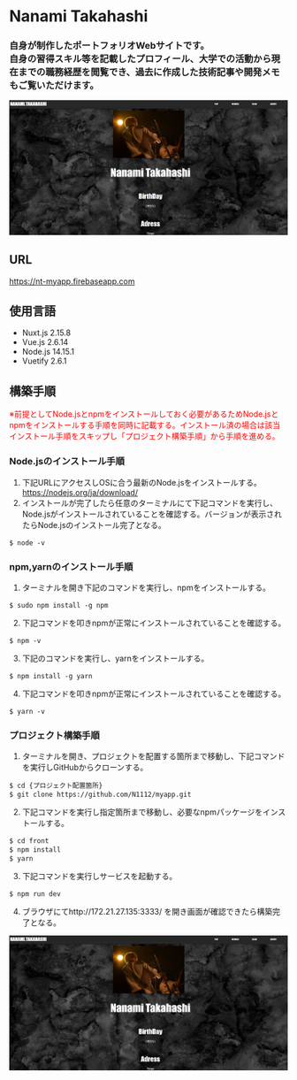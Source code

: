 # Nanami Takahashi

### 自身が制作したポートフォリオWebサイトです。<br>自身の習得スキル等を記載したプロフィール、大学での活動から現在までの職務経歴を閲覧でき、過去に作成した技術記事や開発メモもご覧いただけます。

<img src='front/assets/image/site-page.jpg'>

## URL 
https://nt-myapp.firebaseapp.com

## 使用言語

- Nuxt.js 2.15.8
- Vue.js 2.6.14
- Node.js 14.15.1
- Vuetify 2.6.1

## 構築手順
<span style="color:red;">※前提としてNode.jsとnpmをインストールしておく必要があるためNode.jsとnpmをインストールする手順を同時に記載する。インストール済の場合は該当インストール手順をスキップし「プロジェクト構築手順」から手順を進める。</span>

### Node.jsのインストール手順
1. 下記URLにアクセスしOSに合う最新のNode.jsをインストールする。<br>
	https://nodejs.org/ja/download/
2. インストールが完了したら任意のターミナルにて下記コマンドを実行し、Node.jsがインストールされていることを確認する。バージョンが表示されたらNode.jsのインストール完了となる。
```
$ node -v
```

### npm,yarnのインストール手順
1. ターミナルを開き下記のコマンドを実行し、npmをインストールする。
```
$ sudo npm install -g npm
```
2. 下記コマンドを叩きnpmが正常にインストールされていることを確認する。
```
$ npm -v
```
3. 下記のコマンドを実行し、yarnをインストールする。
```
$ npm install -g yarn
```
4. 下記コマンドを叩きnpmが正常にインストールされていることを確認する。
```
$ yarn -v
```

### プロジェクト構築手順
1. ターミナルを開き、プロジェクトを配置する箇所まで移動し、下記コマンドを実行しGitHubからクローンする。
```
$ cd {プロジェクト配置箇所}
$ git clone https://github.com/N1112/myapp.git
```
2. 下記コマンドを実行し指定箇所まで移動し、必要なnpmパッケージをインストールする。
```
$ cd front
$ npm install
$ yarn
```
3. 下記コマンドを実行しサービスを起動する。
```
$ npm run dev
```
4. ブラウザにてhttp://172.21.27.135:3333/ を開き画面が確認できたら構築完了となる。

<img src='front/assets/image/site-page.jpg'>